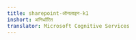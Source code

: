 ```yaml
---
title: sharepoint-ऑनलाइन-k1
inshort: अनिर्धारित
translator: Microsoft Cognitive Services
---
```




